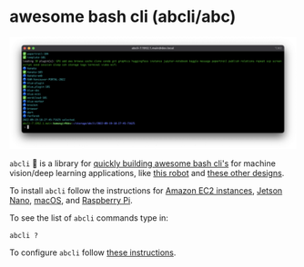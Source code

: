 # awesome bash cli (abcli/abc)

![image](./assets/marquee.png)

`abcli` 🚀 is a library for [quickly building awesome bash cli's](https://github.com/kamangir/blue-plugin) for machine vision/deep learning applications, like [this robot](https://github.com/kamangir/blue-rvr) and [these other designs](https://github.com/kamangir/blue-bracket).

To install `abcli` follow the instructions for [Amazon EC2 instances](https://github.com/kamangir/awesome-bash-cli/wiki/ec2), [Jetson Nano](https://github.com/kamangir/awesome-bash-cli/wiki/Jetson-Nano), [macOS](https://github.com/kamangir/awesome-bash-cli/wiki/macOS), and  [Raspberry Pi](https://github.com/kamangir/awesome-bash-cli/wiki/Raspberry-Pi). 

To see the list of `abcli` commands type in:

```
abcli ?
```

To configure `abcli` follow [these instructions](./bash/bootstrap/config/README.md).
